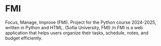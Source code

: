 # FMI
Focus, Manage, Improve (FMI). Project for the Python course 2024-2025, written in Python and HTML. (Sofia University, FMI) /n
FMI is a web application that helps users organize their tasks, schedule, notes, and budget efficiently.
